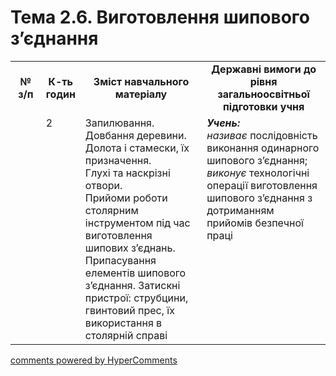 <div id="hypercomments_widget" class="js-hypercomments-widget invisible"></div>

# Тема 2.6.  Виготовлення  шипового з’єднання 


<table>
  <tr>
    <td width="10%" align="center"><b>№ з/п</b></td>
    <td width="10%" align="center"><b>К-ть годин</b></td>
    <td width="40%" align="center"><b>Зміст навчального матеріалу</b></td>
    <td width="40%" align="center"><b>Державні вимоги до рівня загальноосвітньої підготовки учня</b></td>
  </tr>
  <tr>
<td width="10%" style="vertical-align:top !important;"></td>
<td width="10%" style="vertical-align:top !important;">2</td>
    <td width="40%" style="vertical-align:top !important;">
Запилювання. Довбання деревини. Долота і стамески, їх призначення. <br>
Глухі та наскрізні отвори.<br>
Прийоми роботи столярним інструментом під час виготовлення шипових з’єднань.<br>
Припасування елементів шипового з’єднання. Затискні пристрої: струбцини, гвинтовий прес, їх використання в столярній справі
</td>
    <td width="40%" style="vertical-align:top !important;">
<i><b>Учень:</b></i><br>
<i>називає</i> послідовність виконання одинарного шипового з’єднання; <br>
<i>виконує</i> технологічні операції виготовлення шипового з’єднання  з дотриманням прийомів безпечної праці
</td>
  </tr>
</table>

<div class="js-hypercomments-container">
<a href="http://hypercomments.com" class="hc-link" title="comments widget">comments powered by HyperComments</a>
</div>